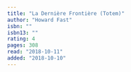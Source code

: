 ```yaml
---
title: "La Dernière Frontière (Totem)"
author: "Howard Fast"
isbn: ""
isbn13: ""
rating: 4
pages: 308
read: "2018-10-11"
added: "2018-10-10"
---
```


